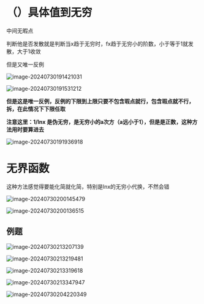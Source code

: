 # （）具体值到无穷

中间无暇点

判断他是否发散就是判断当x趋于无穷时，fx趋于无穷小的阶数，小于等于1就发散，大于1收敛

但是又唯一反例

![image-20240730191421031](assets/image-20240730191421031.png)



![image-20240730191531212](assets/image-20240730191531212.png)

**但是这是唯一反例，反例的下限到上限只要不包含瑕点就行，包含瑕点就不行，拆，在此情况下下限任取**

**注意这里：1/lnx 是伪无穷，是无穷小的a次方（a远小于1），但是是正数，这种方法用时要算进去**

![image-20240730191936918](assets/image-20240730191936918.png)

# 无界函数

这种方法感觉得要能化简就化简，特别是lnx的无穷小代换，不然会错

![image-20240730200145479](assets/image-20240730200145479.png)

![image-20240730200136515](assets/image-20240730200136515.png)

## 例题

![image-20240730213207139](assets/image-20240730213207139.png)

![image-20240730213219481](assets/image-20240730213219481.png)

![image-20240730213319618](assets/image-20240730213319618.png)



![image-20240730213347947](assets/image-20240730213347947.png)















![image-20240730204220349](assets/image-20240730204220349.png)















